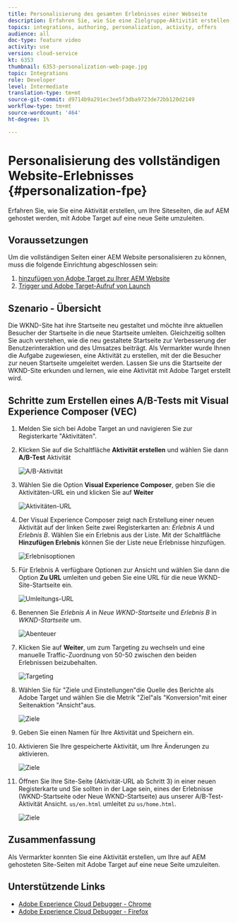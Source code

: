 ```yaml
---
title: Personalisierung des gesamten Erlebnisses einer Webseite
description: Erfahren Sie, wie Sie eine Zielgruppe-Aktivität erstellen, um Ihre AEM Webseiten mit Adobe Target auf neue Seiten umzuleiten.
topics: integrations, authoring, personalization, activity, offers
audience: all
doc-type: feature video
activity: use
version: cloud-service
kt: 6353
thumbnail: 6353-personalization-web-page.jpg
topic: Integrations
role: Developer
level: Intermediate
translation-type: tm+mt
source-git-commit: d9714b9a291ec3ee5f3dba9723de72bb120d2149
workflow-type: tm+mt
source-wordcount: '464'
ht-degree: 1%

---
```



# Personalisierung des vollständigen Website-Erlebnisses {#personalization-fpe}

Erfahren Sie, wie Sie eine Aktivität erstellen, um Ihre Siteseiten, die auf AEM gehostet werden, mit Adobe Target auf eine neue Seite umzuleiten.

## Voraussetzungen

Um die vollständigen Seiten einer AEM Website personalisieren zu können, muss die folgende Einrichtung abgeschlossen sein:

1. [hinzufügen von Adobe Target zu Ihrer AEM Website](./add-target-launch-extension.md)
1. [Trigger und Adobe Target-Aufruf von Launch](./load-and-fire-target.md)

## Szenario - Übersicht

Die WKND-Site hat ihre Startseite neu gestaltet und möchte ihre aktuellen Besucher der Startseite in die neue Startseite umleiten. Gleichzeitig sollten Sie auch verstehen, wie die neu gestaltete Startseite zur Verbesserung der Benutzerinteraktion und des Umsatzes beiträgt. Als Vermarkter wurde Ihnen die Aufgabe zugewiesen, eine Aktivität zu erstellen, mit der die Besucher zur neuen Startseite umgeleitet werden. Lassen Sie uns die Startseite der WKND-Site erkunden und lernen, wie eine Aktivität mit Adobe Target erstellt wird.

## Schritte zum Erstellen eines A/B-Tests mit Visual Experience Composer (VEC)

1. Melden Sie sich bei Adobe Target an und navigieren Sie zur Registerkarte &quot;Aktivitäten&quot;.
1. Klicken Sie auf die Schaltfläche **Aktivität erstellen** und wählen Sie dann **A/B-Test** Aktivität

   ![A/B-Aktivität](assets/ab-target-activity.png)

1. Wählen Sie die Option **Visual Experience Composer**, geben Sie die Aktivitäten-URL ein und klicken Sie auf **Weiter**

   ![Aktivitäten-URL](assets/ab-test-url.png)

1. Der Visual Experience Composer zeigt nach Erstellung einer neuen Aktivität auf der linken Seite zwei Registerkarten an: *Erlebnis A* und *Erlebnis B*. Wählen Sie ein Erlebnis aus der Liste. Mit der Schaltfläche **Hinzufügen Erlebnis** können Sie der Liste neue Erlebnisse hinzufügen.

   ![Erlebnisoptionen](assets/experience-options.png)

1. Für Erlebnis A verfügbare Optionen zur Ansicht und wählen Sie dann die Option **Zu URL** umleiten und geben Sie eine URL für die neue WKND-Site-Startseite ein.

   ![Umleitungs-URL](assets/redirect-url.png)

1. Benennen Sie *Erlebnis A* in *Neue WKND-Startseite* und *Erlebnis B* in *WKND-Startseite* um.

   ![Abenteuer](assets/new-experiences.png)

1. Klicken Sie auf **Weiter**, um zum Targeting zu wechseln und eine manuelle Traffic-Zuordnung von 50-50 zwischen den beiden Erlebnissen beizubehalten.

   ![Targeting](assets/targeting.png)

1. Wählen Sie für &quot;Ziele und Einstellungen&quot;die Quelle des Berichte als Adobe Target und wählen Sie die Metrik &quot;Ziel&quot;als &quot;Konversion&quot;mit einer Seitenaktion &quot;Ansicht&quot;aus.

   ![Ziele](assets/goals.png)

1. Geben Sie einen Namen für Ihre Aktivität und Speichern ein.
1. Aktivieren Sie Ihre gespeicherte Aktivität, um Ihre Änderungen zu aktivieren.

   ![Ziele](assets/activate.png)

1. Öffnen Sie Ihre Site-Seite (Aktivität-URL ab Schritt 3) in einer neuen Registerkarte und Sie sollten in der Lage sein, eines der Erlebnisse (WKND-Startseite oder Neue WKND-Startseite) aus unserer A/B-Test-Aktivität Ansicht. `us/en.html` umleitet zu  `us/home.html`.

   ![Ziele](assets/redirect-test.png)

## Zusammenfassung

Als Vermarkter konnten Sie eine Aktivität erstellen, um Ihre auf AEM gehosteten Site-Seiten mit Adobe Target auf eine neue Seite umzuleiten.

## Unterstützende Links

* [Adobe Experience Cloud Debugger - Chrome](https://chrome.google.com/webstore/detail/adobe-experience-cloud-de/ocdmogmohccmeicdhlhhgepeaijenapj)
* [Adobe Experience Cloud Debugger - Firefox](https://addons.mozilla.org/en-US/firefox/addon/adobe-experience-platform-dbg/)

